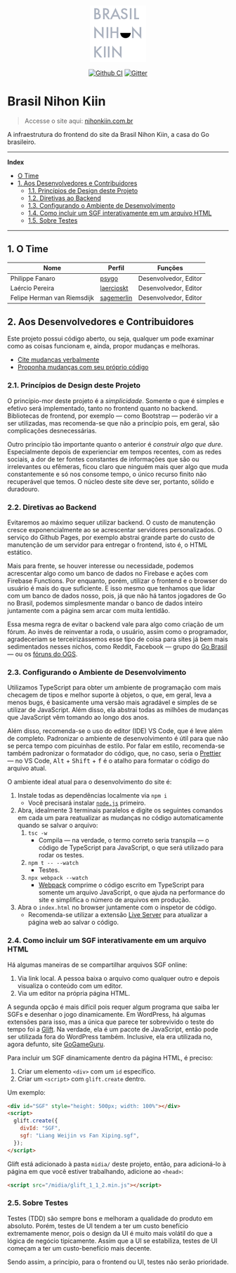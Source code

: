 <p align="center">
  <a href="http://www.nihonkiin.com.br/"><img src="midia/logo.png" /></a>
</p>

<p align="center">
  <a href="https://github.com/Brasil-Nihon-Kiin/nihonkiin.com.br/actions"><img src="https://github.com/Brasil-Nihon-Kiin/nihonkiin.com.br/workflows/TS%20Tests/badge.svg" alt="Github CI"/></a>
  <a href="https://gitter.im/nihonkiin-com-br/community?utm_source=badge&utm_medium=badge&utm_campaign=pr-badge&utm_content=badge"><img src="https://badges.gitter.im/nihonkiin-com-br/community.svg" alt="Gitter"/></a>
</p>

# Brasil Nihon Kiin

> Accesse o site aqui: [nihonkiin.com.br][site]

A infraestrutura do frontend do site da Brasil Nihon Kiin, a casa do Go brasileiro.


[site]: http://www.nihonkiin.com.br/

<!-- TODO: Ao escritor/criador de conteúdo -->

---

**Index**

<div id="user-content-toc">
  <ul>
    <li><a href="#1-o-time">O Time</a></li>
    <li>
      <a href="#2-aos-desenvolvedores-e-contribuidores"
        >1. Aos Desenvolvedores e Contribuidores</a
      >
      <ul>
        <li>
          <a href="#21-princípios-de-design-deste-projeto"
            >1.1. Princípios de Design deste Projeto</a
          >
        </li>
        <li>
          <a href="#22-diretivas-ao-backend">1.2. Diretivas ao Backend</a>
        </li>
        <li>
          <a href="#23-configurando-o-ambiente-de-desenvolvimento"
            >1.3. Configurando o Ambiente de Desenvolvimento</a
          >
        </li>
        <li>
          <a href="#24-como-incluir-um-sgf-interativamente-em-um-arquivo-html"
            >1.4. Como incluir um SGF interativamente em um arquivo HTML</a
          >
        </li>
        <li>
          <a href="#25-sobre-testes">1.5. Sobre Testes</a>
        </li>
      </ul>
    </li>
  </ul>
</div>

---

## 1. O Time

| Nome                        | Perfil                   | Funções               |
| --------------------------- | ------------------------ | --------------------- |
| Philippe Fanaro             | [psygo][psygo]           | Desenvolvedor, Editor |
| Laércio Pereira             | [laercioskt][laercioskt] | Desenvolvedor, Editor |
| Felipe Herman van Riemsdijk | [sagemerlin][sagemerlin] | Desenvolvedor, Editor |


[psygo]: https://github.com/psygo
[laercioskt]: https://github.com/laercioskt
[sagemerlin]: https://github.com/sagemerlin

## 2. Aos Desenvolvedores e Contribuidores

Este projeto possui código aberto, ou seja, qualquer um pode examinar como as coisas funcionam e, ainda, propor mudanças e melhoras.

- [Cite mudanças verbalmente][issues]
- [Proponha mudanças com seu próprio código][prs]


[issues]: https://github.com/Brasil-Nihon-Kiin/nihonkiin.com.br/issues
[prs]: https://github.com/Brasil-Nihon-Kiin/nihonkiin.com.br/pulls

### 2.1. Princípios de Design deste Projeto

O princípio-mor deste projeto é a *simplicidade*. Somente o que é simples e efetivo será implementado, tanto no frontend quanto no backend. Bibliotecas de frontend, por exemplo &mdash; como Bootstrap &mdash; poderão vir a ser utilizadas, mas recomenda-se que não a princípio pois, em geral, são complicações desnecessárias.

Outro princípio tão importante quanto o anterior é *construir algo que dure*. Especialmente depois de experienciar em tempos recentes, com as redes sociais, a dor de ter fontes constantes de informações que são ou irrelevantes ou efêmeras, ficou claro que ninguém mais quer algo que muda constantemente e só nos consome tempo, o único recurso finito não recuperável que temos. O núcleo deste site deve ser, portanto, sólido e duradouro.

### 2.2. Diretivas ao Backend

Evitaremos ao máximo sequer utilizar backend. O custo de manutenção cresce exponencialmente ao se acrescentar servidores personalizados. O serviço do Github Pages, por exemplo abstrai grande parte do custo de manutenção de um servidor para entregar o frontend, isto é, o HTML estático.

Mais para frente, se houver interesse ou necessidade, podemos acrescentar algo como um banco de dados no Firebase e ações com Firebase Functions. Por enquanto, porém, utilizar o frontend e o browser do usuário é mais do que suficiente. E isso mesmo que tenhamos que lidar com um banco de dados nosso, pois, já que não há tantos jogadores de Go no Brasil, podemos simplesmente mandar o banco de dados inteiro juntamente com a página sem arcar com muita lentidão.

Essa mesma regra de evitar o backend vale para algo como criação de um fórum. Ao invés de reinventar a roda, o usuário, assim como o programador, agradeceriam se terceirizássemos esse tipo de coisa para sites já bem mais sedimentados nesses nichos, como Reddit, Facebook &mdash; grupo do [Go Brasil][go_brasil_fb] &mdash; ou os [fóruns do OGS][ogs_forums].


[go_brasil_fb]: https://www.facebook.com/groups/gobrasil
[ogs_forums]: https://forums.online-go.com/

### 2.3. Configurando o Ambiente de Desenvolvimento

Utilizamos TypeScript para obter um ambiente de programação com mais checagem de tipos e melhor suporte à objetos, o que, em geral, leva a menos bugs, é basicamente uma versão mais agradável e simples de se utilizar de JavaScript. Além disso, ela abstrai todas as milhões de mudanças que JavaScript vêm tomando ao longo dos anos.

Além disso, recomenda-se o uso do editor (IDE) VS Code, que é leve além de completo. Padronizar o ambiente de desenvolvimento é útil para que não se perca tempo com picuinhas de estilo. Por falar em estilo, recomenda-se também padronizar o formatador do código, que, no caso, seria o [Prettier][prettier] &mdash; no VS Code, <kbd>Alt</kbd> + <kbd>Shift</kbd> + <kbd>f</kbd> é o atalho para formatar o código do arquivo atual.

O ambiente ideal atual para o desenvolvimento do site é:

1. Instale todas as dependências localmente via `npm i`
    - Você precisará instalar [`node.js`][node.js] primeiro.
1. Abra, idealmente 3 terminais paralelos e digite os seguintes comandos em cada um para reatualizar as mudanças no código automaticamente quando se salvar o arquivo:
    1. `tsc -w`
        - Compila &mdash; na verdade, o termo correto seria transpila &mdash; o código de TypeScript para JavaScript, o que será utilizado para rodar os testes.
    1. `npm t -- --watch`
        - Testes.
    1. `npx webpack --watch`
        - [Webpack][webpack] comprime o código escrito em TypeScript para somente um arquivo JavaScript, o que ajuda na performance do site e simplifica o número de arquivos em produção.
1. Abra o `index.html` no browser juntamente com o inspetor de código.
    - Recomenda-se utilizar a extensão [Live Server][live_server] para atualizar a página web ao salvar o código.


[live_server]: https://marketplace.visualstudio.com/items?itemName=ritwickdey.LiveServer
[node.js]: https://nodejs.org/en/
[prettier]: https://marketplace.visualstudio.com/items?itemName=esbenp.prettier-vscode
[webpack]: https://webpack.js.org/

### 2.4. Como incluir um SGF interativamente em um arquivo HTML

Há algumas maneiras de se compartilhar arquivos SGF online:

1. Via link local. A pessoa baixa o arquivo como qualquer outro e depois visualiza o conteúdo com um editor.
1. Via um editor na própria página HTML.

A segunda opção é mais difícil pois requer algum programa que saiba ler SGFs e desenhar o jogo dinamicamente. Em WordPress, há algumas extensões para isso, mas a única que parece ter sobrevivido o teste do tempo foi a [Glift][glift]. Na verdade, ela é um pacote de JavaScript, então pode ser utilizada fora do WordPress também. Inclusive, ela era utilizada no, agora defunto, site [GoGameGuru][gogameguru].

Para incluir um SGF dinamicamente dentro da página HTML, é preciso:

1. Criar um elemento `<div>` com um `id` específico.
1. Criar um `<script>` com `glift.create` dentro.

Um exemplo:

```html
<div id="SGF" style="height: 500px; width: 100%"></div>
<script>
  glift.create({
    divId: "SGF",
    sgf: "Liang Weijin vs Fan Xiping.sgf",
  });
</script>
```

Glift está adicionado à pasta `midia/` deste projeto, então, para adicioná-lo à página em que você estiver trabalhando, adicione ao `<head>`:

```html
<script src="/midia/glift_1_1_2.min.js"></script>
```


[glift]: https://github.com/Kashomon/glift
[gogameguru]: https://gogameguru.com/

### 2.5. Sobre Testes

Testes (TDD) são sempre bons e melhoram a qualidade do produto em absoluto. Porém, testes de UI tendem a ter um custo benefício extremamente menor, pois o design da UI é muito mais volátil do que a lógica de negócio tipicamente. Assim que a UI se estabiliza, testes de UI começam a ter um custo-benefício mais decente.

Sendo assim, a princípio, para o frontend ou UI, testes não serão prioridade.
